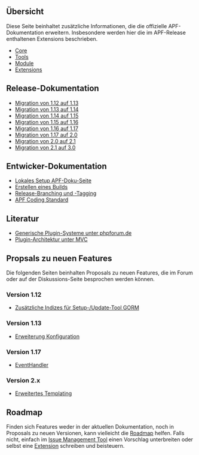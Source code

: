 ## Übersicht

Diese Seite beinhaltet zusätzliche Informationen, die die offizielle
APF-Dokumentation erweitern. Insbesondere werden hier die im APF-Release
enthaltenen Extensions beschrieben.

-   [Core](/Core "wikilink")
-   [Tools](/Tools "wikilink")
-   [Module](/Module "wikilink")
-   [Extensions](/Extensions "wikilink")

## Release-Dokumentation

-   [Migration von 1.12 auf
    1.13](/Migration_von_1.12_auf_1.13 "wikilink")
-   [Migration von 1.13 auf
    1.14](/Migration_von_1.13_auf_1.14 "wikilink")
-   [Migration von 1.14 auf
    1.15](/Migration_von_1.14_auf_1.15 "wikilink")
-   [Migration von 1.15 auf
    1.16](/Migration_von_1.15_auf_1.16 "wikilink")
-   [Migration von 1.16 auf
    1.17](/Migration_von_1.16_auf_1.17 "wikilink")
-   [Migration von 1.17 auf 2.0](/Migration_von_1.17_auf_2.0 "wikilink")
-   [Migration von 2.0 auf 2.1](/Migration_von_2.0_auf_2.1 "wikilink")
-   [Migration von 2.1 auf 3.0](/Migration_von_2.1_auf_3.0 "wikilink")

## Entwicker-Dokumentation

-   [Lokales Setup
    APF-Doku-Seite](/Lokales_Setup_APF-Doku-Seite "wikilink")
-   [Erstellen eines Builds](/Erstellen_eines_Builds "wikilink")
-   [Release-Branching und
    -Tagging](/Release-Branching_und_-Tagging "wikilink")
-   [APF Coding Standard](/APF_Coding_Standard "wikilink")

## Literatur

-   [Generische Plugin-Systeme unter
    phpforum.de](http://phpforum.de/forum/showthread.php?t=253846#post1401147)
-   [Plugin-Architektur unter
    MVC](http://www.php.de/software-design/61325-professionelles-softwaredesign-mit-php-erlernen-buch-webtipp-gesucht-6.html#post523667)

## Propsals zu neuen Features

Die folgenden Seiten beinhalten Proposals zu neuen Features, die im
Forum oder auf der Diskussions-Seite besprochen werden können.

### Version 1.12

-   [Zusätzliche Indizes für Setup-/Update-Tool
    GORM](/Zusätzliche_Indizes_für_Setup-/Update-Tool_GORM "wikilink")

### Version 1.13

-   [Erweiterung Konfiguration](/Erweiterung_Konfiguration "wikilink")

### Version 1.17

-   [EventHandler](/EventHandler "wikilink")

### Version 2.x

-   [Erweitertes Templating](/Erweitertes_Templating "wikilink")

## Roadmap

Finden sich Features weder in der aktuellen Dokumentation, noch in
Proposals zu neuen Versionen, kann vielleicht die
[Roadmap](http://tracker.adventure-php-framework.org/roadmap_page.php)
helfen. Falls nicht, einfach im [Issue Management
Tool](http://tracker.adventure-php-framework.org/bug_report_page.php)
einen Vorschlag unterbreiten oder selbst eine
[Extension](/Extensions "wikilink") schreiben und beisteuern.

<languages />